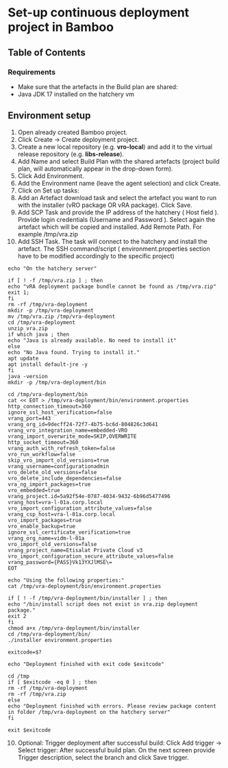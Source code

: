 # Set-up continuous deployment project in Bamboo


## Table of Contents


### Requirements
- Make sure that the artefacts in the Build plan are shared:
- Java JDK 17 installed on the hatchery vm



## Environment setup
1. Open already created Bamboo project.
2. Click Create → Create deployment project.
2. Create a new local repository (e.g. **vro-local**) and add it to the virtual release repository (e.g. **libs-release**).
3. Add Name and select Build Plan with the shared artefacts (project build plan, will automatically appear in the drop-down form).
4. Click Add Environment.
5. Add the Environment name (leave the agent selection) and click Create. 
6. Click on Set up tasks:
7. Add an Artefact download task and select the artefact you want to run with the installer (vRO package OR vRA package). Click Save.  
8. Add SCP Task and provide the IP address of the hatchery  ( Host field ).  Provide login credentials (Username and Password ). Select again the artefact which will be copied and installed. Add Remote Path. For example /tmp/vra.zip
9. Add SSH Task. The task will connect to the hatchery and install the artefact. 
The SSH command/script ( environment.properties section have to be modified accordingly to the specific project) 


```
echo "On the hatchery server"

if [ ! -f /tmp/vra.zip ] ; then
echo "vRA deployment package bundle cannot be found as /tmp/vra.zip"
exit 1;
fi
rm -rf /tmp/vra-deployment
mkdir -p /tmp/vra-deployment
mv /tmp/vra.zip /tmp/vra-deployment
cd /tmp/vra-deployment
unzip vra.zip
if which java ; then
echo "Java is already available. No need to install it"
else
echo "No Java found. Trying to install it."
apt update
apt install default-jre -y
fi
java -version
mkdir -p /tmp/vra-deployment/bin

cd /tmp/vra-deployment/bin
cat << EOT > /tmp/vra-deployment/bin/environment.properties
http_connection_timeout=360
ignore_ssl_host_verification=false
vrang_port=443
vrang_org_id=9decff24-72f7-4b75-bc6d-804826c3d641
vrang_vro_integration_name=embedded-VRO
vrang_import_overwrite_mode=SKIP,OVERWRITE
http_socket_timeout=360
vrang_auth_with_refresh_token=false
vro_run_workflow=false
skip_vro_import_old_versions=true
vrang_username=configurationadmin
vro_delete_old_versions=false
vro_delete_include_dependencies=false
vra_ng_import_packages=true
vro_embedded=true
vrang_project.id=5a92f54e-0787-4034-9432-6b96d5477496
vrang_host=vra-l-01a.corp.local
vro_import_configuration_attribute_values=false
vrang_csp_host=vra-l-01a.corp.local
vro_import_packages=true
vro_enable_backup=true
ignore_ssl_certificate_verification=true
vrang_org_name=vidm-l-01a
vro_import_old_versions=false
vrang_project_name=Etisalat Private Cloud v3
vro_import_configuration_secure_attribute_values=false
vrang_password={PASS}Vk13YXJlMSE\=
EOT

echo "Using the following properties:"
cat /tmp/vra-deployment/bin/environment.properties

if [ ! -f /tmp/vra-deployment/bin/installer ] ; then
echo "/bin/install script does not exist in vra.zip deployment package."
exit 2
fi
chmod a+x /tmp/vra-deployment/bin/installer
cd /tmp/vra-deployment/bin/
./installer environment.properties

exitcode=$?

echo "Deployment finished with exit code $exitcode"

cd /tmp
if [ $exitcode -eq 0 ] ; then
rm -rf /tmp/vra-deployment
rm -rf /tmp/vra.zip
else
echo "Deployment finished with errors. Please review package content in folder /tmp/vra-deployment on the hatchery server"
fi

exit $exitcode
```
10. Optional: Trigger deployment after successful build:
Click Add trigger → Select trigger: After successful build plan.
On the next screen provide Trigger description, select the branch and click Save trigger.
